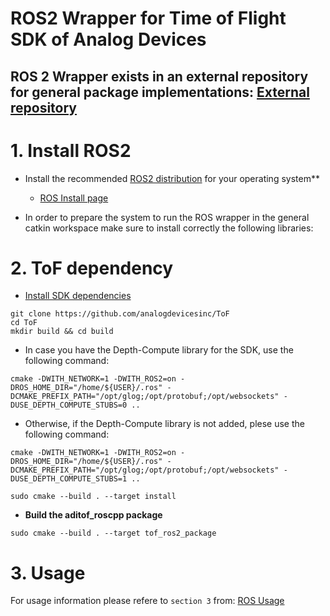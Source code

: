 # ROS2 Wrapper for Time of Flight SDK of Analog Devices

## ROS 2 Wrapper exists in an external repository for general package implementations: [External repository](https://github.com/analogdevicesinc/tof-ros2)

# 1. Install ROS2

- Install the recommended [ROS2 distribution](https://docs.ros.org/en/rolling/Releases.html) for your operating system**
  - [ROS Install page](https://docs.ros.org/en/foxy/Installation.html)

- In order to prepare the system to run the ROS wrapper in the general catkin workspace make sure to install correctly the following libraries:

# 2. ToF dependency


- [Install SDK dependencies](https://github.com/analogdevicesinc/ToF/blob/master/doc/itof/linux_build_instructions.md)

```console
git clone https://github.com/analogdevicesinc/ToF
cd ToF
mkdir build && cd build
```
* In case you have the Depth-Compute library for the SDK, use the following command:
```console
cmake -DWITH_NETWORK=1 -DWITH_ROS2=on -DROS_HOME_DIR="/home/${USER}/.ros" -DCMAKE_PREFIX_PATH="/opt/glog;/opt/protobuf;/opt/websockets" -DUSE_DEPTH_COMPUTE_STUBS=0 ..
```
* Otherwise, if the Depth-Compute library is not added, plese use the following command:
```console
cmake -DWITH_NETWORK=1 -DWITH_ROS2=on -DROS_HOME_DIR="/home/${USER}/.ros" -DCMAKE_PREFIX_PATH="/opt/glog;/opt/protobuf;/opt/websockets" -DUSE_DEPTH_COMPUTE_STUBS=1 ..
```

```console
sudo cmake --build . --target install
```
- **Build the aditof_roscpp package**
```console
sudo cmake --build . --target tof_ros2_package
```

# 3. Usage

For usage information please refere to ```section 3``` from: [ROS Usage](https://github.com/analogdevicesinc/tof-ros2#3-usage)